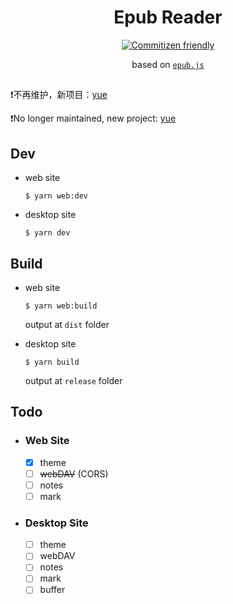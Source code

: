 <div align="center">

# Epub Reader

[![Commitizen friendly](https://img.shields.io/badge/commitizen-friendly-brightgreen.svg)](http://commitizen.github.io/cz-cli/)

based on [`epub.js`](https://github.com/futurepress/epub.js)

</div>

##

❗不再维护，新项目：[yue](https://github.com/NoraH1to/yue)

❗No longer maintained, new project: [yue](https://github.com/NoraH1to/yue)

## Dev

- web site

  `$ yarn web:dev`

- desktop site

  `$ yarn dev`

## Build

- web site

  `$ yarn web:build`

  output at `dist`  folder

- desktop site

  `$ yarn build`

  output at `release` folder 

## Todo

- ### Web Site
  - [x] theme
  - [ ] ~~webDAV~~ (CORS)
  - [ ] notes
  - [ ] mark

- ### Desktop Site
  - [ ] theme
  - [ ] webDAV
  - [ ] notes
  - [ ] mark
  - [ ] buffer
